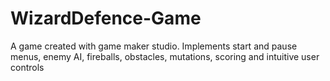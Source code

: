 # WizardDefence-Game
A game created with game maker studio. Implements start and pause menus, enemy AI, fireballs, obstacles, mutations, scoring and intuitive user controls
